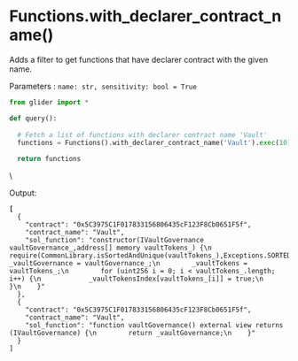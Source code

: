 # Functions.with\_declarer\_contract\_name()

Adds a filter to get functions that have declarer contract with the given name.

Parameters : `name: str, sensitivity: bool = True`

```python
from glider import *

def query():
  
  # Fetch a list of functions with declarer contract name 'Vault'
  functions = Functions().with_declarer_contract_name('Vault').exec(10)

  return functions
```

\


Output:

<pre class="language-json"><code class="lang-json"><strong>[
</strong>  {
    "contract": "0x5C3975C1F017833156806435cF123F8Cb0651F5f",
    "contract_name": "Vault",
    "sol_function": "constructor(IVaultGovernance vaultGovernance_,address[] memory vaultTokens_) {\n        require(CommonLibrary.isSortedAndUnique(vaultTokens_),Exceptions.SORTED_AND_UNIQUE);\n        _vaultGovernance = vaultGovernance_;\n        _vaultTokens = vaultTokens_;\n        for (uint256 i = 0; i &#x3C; vaultTokens_.length; i++) {\n            _vaultTokensIndex[vaultTokens_[i]] = true;\n        }\n    }"
  },
  {
    "contract": "0x5C3975C1F017833156806435cF123F8Cb0651F5f",
    "contract_name": "Vault",
    "sol_function": "function vaultGovernance() external view returns (IVaultGovernance) {\n        return _vaultGovernance;\n    }"
  }
]
</code></pre>
